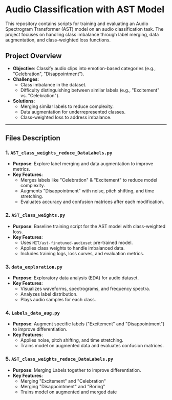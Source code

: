 # Audio Classification with AST Model

This repository contains scripts for training and evaluating an Audio Spectrogram Transformer (AST) model on an audio classification task. The project focuses on handling class imbalance through label merging, data augmentation, and class-weighted loss functions.

## Project Overview

- **Objective**: Classify audio clips into emotion-based categories (e.g., "Celebration", "Disappointment").
- **Challenges**: 
  - Class imbalance in the dataset.
  - Difficulty distinguishing between similar labels (e.g., "Excitement" vs. "Celebration").
- **Solutions**:
  - Merging similar labels to reduce complexity.
  - Data augmentation for underrepresented classes.
  - Class-weighted loss to address imbalance.

---

## Files Description

### 1. `AST_class_weights_reduce_DataLabels.py`
- **Purpose**: Explore label merging and data augmentation to improve metrics.
- **Key Features**:
  - Merges labels like "Celebration" & "Excitement" to reduce model complexity.
  - Augments "Disappointment" with noise, pitch shifting, and time stretching.
  - Evaluates accuracy and confusion matrices after each modification.

### 2. `AST_class_weights.py`
- **Purpose**: Baseline training script for the AST model with class-weighted loss.
- **Key Features**:
  - Uses `MIT/ast-finetuned-audioset` pre-trained model.
  - Applies class weights to handle imbalanced data.
  - Includes training logs, loss curves, and evaluation metrics.

### 3. `data_exploration.py`
- **Purpose**: Exploratory data analysis (EDA) for audio dataset.
- **Key Features**:
  - Visualizes waveforms, spectrograms, and frequency spectra.
  - Analyzes label distribution.
  - Plays audio samples for each class.

### 4. `Labels_data_aug.py`
- **Purpose**: Augment specific labels ("Excitement" and "Disappointment") to improve differentiation.
- **Key Features**:
  - Applies noise, pitch shifting, and time stretching.
  - Trains model on augmented data and evaluates confusion matrices.

### 5. `AST_class_weights_reduce_DataLabels.py`
- **Purpose**: Merging Labels together to improve differentiation.
- **Key Features**:
  - Merging "Excitement" and "Celebration"
  - Merging "Disappointment" and "Boring"
  - Trains model on augmented and merged date
